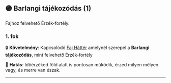 ## 🟣 Barlangi tájékozódás (1)

<!-- tag: erzekfortely -->

Fajhoz felvehető Érzék-fortély.

### 1. fok

🔒 **Követelmény**: Kapcsolódó [Faj Háttér](../021_faj_hatterek.md) amelynél szerepel a **Barlangi tájékozódás**, mint felvehető Érzék-fortély

🌟 **Hatás**: Időérzéked föld alatt is pontosan működik, érzed milyen mélyen vagy, és merre van észak.

---
